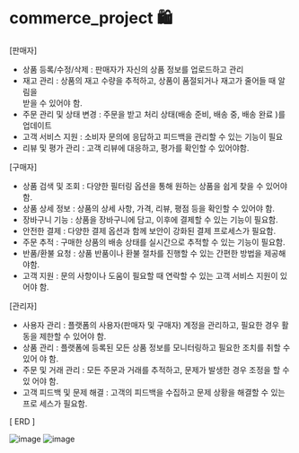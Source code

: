 # commerce_project 🛍️

 [판매자]
 - 상품 등록/수정/삭제 : 판매자가 자신의 상품 정보를 업로드하고 관리
 - 재고 관리 : 상품의 재고 수량을 추적하고, 상품이 품절되거나 재고가 줄어들 때 알림을  
   받을 수 있어야 함.
 - 주문 관리 및 상태 변경 : 주문을 받고 처리 상태(배송 준비, 배송 중, 배송 완료 )를    
   업데이트
 - 고객 서비스 지원 : 소비자 문의에 응답하고 피드백을 관리할 수 있는 기능이 필요
 - 리뷰 및 평가 관리 : 고객 리뷰에 대응하고, 평가를 확인할 수 있어야함.


 [구매자]
 - 상품 검색 및 조회 : 다양한 필터링 옵션을 통해 원하는 상품을 쉽게 찾을 수 있어야 함.
 - 상품 상세 정보 : 상품의 상세 사항, 가격, 리뷰, 평점 등을 확인할 수 있어야 함.
 - 장바구니 기능 : 상품을 장바구니에 담고, 이후에 결제할 수 있는 기능이 필요함.
 - 안전한 결제 : 다양한 결제 옵션과 함께 보안이 강화된 결제 프로세스가 필요함.
 - 주문 추적 : 구매한 상품의 배송 상태를 실시간으로 추적할 수 있는 기능이 필요함.
 - 반품/환불 요청 : 상품 반품이나 환불 절차를 진행할 수 있는 간편한 방법을 제공해야함.
 - 고객 지원 : 문의 사항이나 도움이 필요할 때 연락할 수 있는 고객 서비스 지원이 있어야 
   함.

 [관리자]
 - 사용자 관리 : 플랫폼의 사용자(판매자 및 구매자) 계정을 관리하고, 필요한 경우 활동을 
   제한할 수 있어야 함.
 - 상품 관리 : 플랫폼에 등록된 모든 상품 정보를 모니터링하고 필요한 조치를 취할 수 있어 
   야 함. 
 - 주문 및 거래 관리 : 모든 주문과 거래를 추적하고, 문제가 발생한 경우 조정을 할 수 있 
   어야 함.
 - 고객 피드백 및 문제 해결 : 고객의 피드백을 수집하고 문제 상황을 해결할 수 있는 프로 
   세스가 필요함.


 [ ERD ]

 ![image](https://github.com/k1mda/project_3/assets/148675403/f310e755-cd94-4c1d-b9ff-d484afd44fa7)
 ![image](https://github.com/k1mda/project_3/assets/148675403/8399aff2-2ba4-48aa-a68d-da2b8e01b08c)


